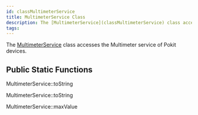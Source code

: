 ```yaml
---
id: classMultimeterService
title: MultimeterService Class
description: The [MultimeterService](classMultimeterService) class accesses the Multimeter service of Pokit devices.
tags:
---
```

The [MultimeterService](classMultimeterService) class accesses the Multimeter service of Pokit devices.



## Public Static Functions



MultimeterService::toString



MultimeterService::toString



MultimeterService::maxValue



